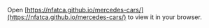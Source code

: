 
Open [https://nfatca.github.io/mercedes-cars/](https://nfatca.github.io/mercedes-cars/) to view it in your browser.

